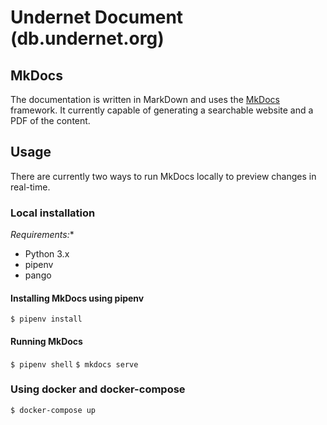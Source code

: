 # Undernet Document (db.undernet.org)

## MkDocs

The documentation is written in MarkDown and uses the [MkDocs](https://www.mkdocs.org/)
framework. It currently capable of generating a searchable website and a PDF
of the content.

## Usage

There are currently two ways to run MkDocs locally to preview changes in real-time.


### Local installation 

*Requirements:**

- Python 3.x
- pipenv
- pango

#### Installing MkDocs using pipenv

`$ pipenv install`

#### Running MkDocs

`$ pipenv shell`
`$ mkdocs serve`


### Using docker and docker-compose

`$ docker-compose up`
